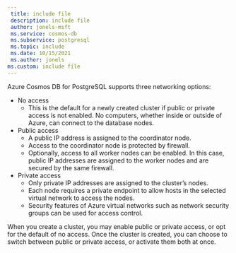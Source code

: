 ```yaml
---
 title: include file
 description: include file
 author: jonels-msft
 ms.service: cosmos-db
 ms.subservice: postgresql
 ms.topic: include
 ms.date: 10/15/2021
 ms.author: jonels
ms.custom: include file
---
```


Azure Cosmos DB for PostgreSQL supports three networking options:

* No access
  * This is the default for a newly created cluster if public or private access is not enabled. No computers, whether inside or outside of Azure, can connect to the database nodes.
* Public access
  * A public IP address is assigned to the coordinator node.
  * Access to the coordinator node is protected by firewall.
  * Optionally, access to all worker nodes can be enabled. In this case, public IP addresses are assigned to the worker nodes and are secured by the same firewall.
* Private access
  * Only private IP addresses are assigned to the cluster’s nodes.
  * Each node requires a private endpoint to allow hosts in the selected virtual network to access the nodes.
  * Security features of Azure virtual networks such as network security groups can be used for access control.

When you create a cluster, you may enable public or private access, or opt for the default of no access. Once the cluster is created, you can choose to switch between public or private access, or activate them both at once.
